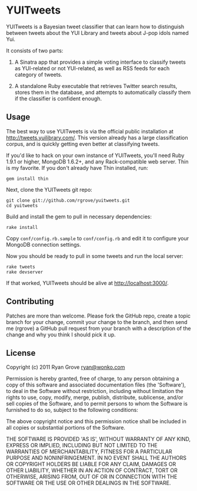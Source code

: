 YUITweets
=========

YUITweets is a Bayesian tweet classifier that can learn how to distinguish
between tweets about the YUI Library and tweets about J-pop idols named Yui.

It consists of two parts:

1. A Sinatra app that provides a simple voting interface to classify tweets as
YUI-related or not YUI-related, as well as RSS feeds for each category of
tweets.

2. A standalone Ruby executable that retrieves Twitter search results, stores
them in the database, and attempts to automatically classify them if the
classifier is confident enough.

Usage
-----

The best way to use YUITweets is via the official public installation at
<http://tweets.yuilibrary.com/>. This version already has a large classification
corpus, and is quickly getting even better at classifying tweets.

If you'd like to hack on your own instance of YUITweets, you'll need Ruby 1.9.1
or higher, MongoDB 1.6.2+, and any Rack-compatible web server. Thin is my
favorite. If you don't already have Thin installed, run:

    gem install thin

Next, clone the YUITweets git repo:

    git clone git://github.com/rgrove/yuitweets.git
    cd yuitweets

Build and install the gem to pull in necessary dependencies:

    rake install

Copy `conf/config.rb.sample` to `conf/config.rb` and edit it to configure your
MongoDB connection settings.

Now you should be ready to pull in some tweets and run the local server:

    rake tweets
    rake devserver

If that worked, YUITweets should be alive at <http://localhost:3000/>.

Contributing
------------

Patches are more than welcome. Please fork the GitHub repo, create a topic
branch for your change, commit your change to the branch, and then send me
(rgrove) a GitHub pull request from your branch with a description of the change
and why you think I should pick it up.

License
-------

Copyright (c) 2011 Ryan Grove <ryan@wonko.com>

Permission is hereby granted, free of charge, to any person obtaining a copy of
this software and associated documentation files (the 'Software'), to deal in
the Software without restriction, including without limitation the rights to
use, copy, modify, merge, publish, distribute, sublicense, and/or sell copies of
the Software, and to permit persons to whom the Software is furnished to do so,
subject to the following conditions:

The above copyright notice and this permission notice shall be included in all
copies or substantial portions of the Software.

THE SOFTWARE IS PROVIDED 'AS IS', WITHOUT WARRANTY OF ANY KIND, EXPRESS OR
IMPLIED, INCLUDING BUT NOT LIMITED TO THE WARRANTIES OF MERCHANTABILITY, FITNESS
FOR A PARTICULAR PURPOSE AND NONINFRINGEMENT. IN NO EVENT SHALL THE AUTHORS OR
COPYRIGHT HOLDERS BE LIABLE FOR ANY CLAIM, DAMAGES OR OTHER LIABILITY, WHETHER
IN AN ACTION OF CONTRACT, TORT OR OTHERWISE, ARISING FROM, OUT OF OR IN
CONNECTION WITH THE SOFTWARE OR THE USE OR OTHER DEALINGS IN THE SOFTWARE.
